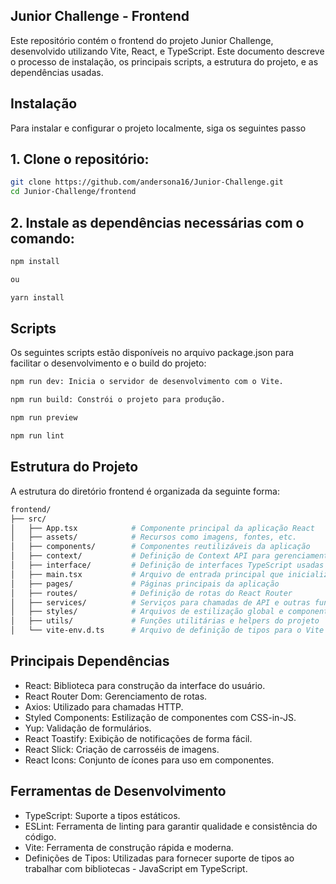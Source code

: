 ## Junior Challenge - Frontend

Este repositório contém o frontend do projeto Junior Challenge, desenvolvido utilizando Vite, React, e TypeScript. Este documento descreve o processo de instalação, os principais scripts, a estrutura do projeto, e as dependências usadas.


## Instalação


Para instalar e configurar o projeto localmente, siga os seguintes passo


## 1. Clone o repositório:

```bash
git clone https://github.com/andersona16/Junior-Challenge.git
cd Junior-Challenge/frontend
```

## 2. Instale as dependências necessárias com o comando:

```bash
npm install

ou 

yarn install
```

## Scripts

Os seguintes scripts estão disponíveis no arquivo package.json para facilitar o desenvolvimento e o build do projeto:

```bash
npm run dev: Inicia o servidor de desenvolvimento com o Vite.

npm run build: Constrói o projeto para produção.

npm run preview

npm run lint
```

## Estrutura do Projeto


A estrutura do diretório frontend é organizada da seguinte forma:


```bash
frontend/
├── src/
│   ├── App.tsx            # Componente principal da aplicação React
│   ├── assets/            # Recursos como imagens, fontes, etc.
│   ├── components/        # Componentes reutilizáveis da aplicação
│   ├── context/           # Definição de Context API para gerenciamento de estado global
│   ├── interface/         # Definição de interfaces TypeScript usadas no projeto
│   ├── main.tsx           # Arquivo de entrada principal que inicializa a aplicação React
│   ├── pages/             # Páginas principais da aplicação
│   ├── routes/            # Definição de rotas do React Router
│   ├── services/          # Serviços para chamadas de API e outras funcionalidades
│   ├── styles/            # Arquivos de estilização global e componentes estilizados
│   ├── utils/             # Funções utilitárias e helpers do projeto
│   └── vite-env.d.ts      # Arquivo de definição de tipos para o Vite e TypeScript
```

## Principais Dependências

- React: Biblioteca para construção da interface do usuário.
- React Router Dom: Gerenciamento de rotas.
- Axios: Utilizado para chamadas HTTP.
- Styled Components: Estilização de componentes com CSS-in-JS.
- Yup: Validação de formulários.
- React Toastify: Exibição de notificações de forma fácil.
- React Slick: Criação de carrosséis de imagens.
- React Icons: Conjunto de ícones para uso em componentes.


## Ferramentas de Desenvolvimento

- TypeScript: Suporte a tipos estáticos.
- ESLint: Ferramenta de linting para garantir qualidade e consistência do código.
- Vite: Ferramenta de construção rápida e moderna.
- Definições de Tipos: Utilizadas para fornecer suporte de tipos ao trabalhar com bibliotecas - JavaScript em TypeScript.